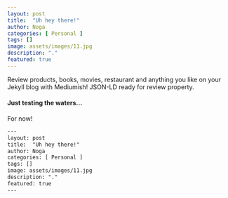 ```yaml
---
layout: post
title:  "Uh hey there!"
author: Noga
categories: [ Personal ]
tags: []
image: assets/images/11.jpg
description: "."
featured: true
---
```


Review products, books, movies, restaurant and anything you like on your Jekyll blog with Mediumish! JSON-LD ready for review property.

#### Just testing the waters...
For now! 

```html
---
layout: post
title:  "Uh hey there!"
author: Noga
categories: [ Personal ]
tags: []
image: assets/images/11.jpg
description: "."
featured: true
---
```

